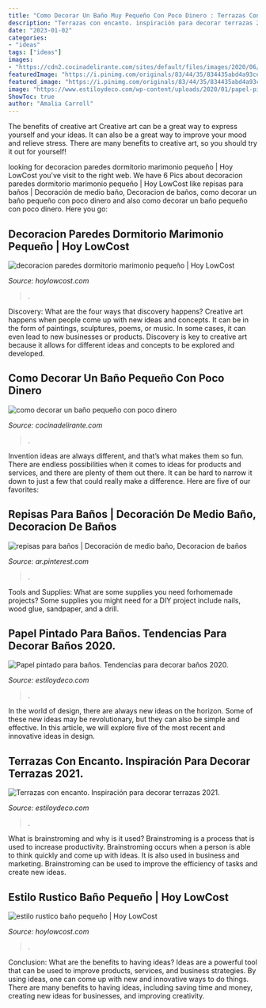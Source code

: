 ```yaml
---
title: "Como Decorar Un Baño Muy Pequeño Con Poco Dinero : Terrazas Con Encanto. Inspiración Para Decorar Terrazas 2021."
description: "Terrazas con encanto. inspiración para decorar terrazas 2021."
date: "2023-01-02"
categories:
- "ideas"
tags: ["ideas"]
images:
- "https://cdn2.cocinadelirante.com/sites/default/files/images/2020/06/como-decorar-un-bano-pequeno-con-poco-dinero.jpg"
featuredImage: "https://i.pinimg.com/originals/83/44/35/834435abd4a93cedbc3f95a6032fb861.jpg"
featured_image: "https://i.pinimg.com/originals/83/44/35/834435abd4a93cedbc3f95a6032fb861.jpg"
image: "https://www.estiloydeco.com/wp-content/uploads/2020/01/papel-pintado-para-banos-2.jpg"
ShowToc: true
author: "Amalia Carroll"
---
```



The benefits of creative art
Creative art can be a great way to express yourself and your ideas. It can also be a great way to improve your mood and relieve stress. There are many benefits to creative art, so you should try it out for yourself!

	

		
looking for decoracion paredes dormitorio marimonio pequeño | Hoy LowCost you've visit to the right web. We have 6 Pics about decoracion paredes dormitorio marimonio pequeño | Hoy LowCost like repisas para baños | Decoración de medio baño, Decoracion de baños, como decorar un baño pequeño con poco dinero and also como decorar un baño pequeño con poco dinero. Here you go:
		
    
## Decoracion Paredes Dormitorio Marimonio Pequeño | Hoy LowCost

<img loading=lazy src="http://hoylowcost.com/wp-content/uploads/2015/10/decoracion-paredes-dormitorio-marimonio-pequeño.jpg" onerror="this.onerror=null;this.src='https://tse1.mm.bing.net/th?id=OIP.7S9UYFETrjju1wGhS2wk1AHaHa&amp;pid=15.1';" alt="decoracion paredes dormitorio marimonio pequeño | Hoy LowCost">

_Source: hoylowcost.com_

>. 

	

Discovery: What are the four ways that discovery happens?
Creative art happens when people come up with new ideas and concepts. It can be in the form of paintings, sculptures, poems, or music. In some cases, it can even lead to new businesses or products. Discovery is key to creative art because it allows for different ideas and concepts to be explored and developed.

    
## Como Decorar Un Baño Pequeño Con Poco Dinero

<img loading=lazy src="https://cdn2.cocinadelirante.com/sites/default/files/images/2020/06/como-decorar-un-bano-pequeno-con-poco-dinero.jpg" onerror="this.onerror=null;this.src='https://tse2.mm.bing.net/th?id=OIP.U_phJx8X4mAaijqSpsgPEgHaFj&amp;pid=15.1';" alt="como decorar un baño pequeño con poco dinero">

_Source: cocinadelirante.com_

>. 

	

Invention ideas are always different, and that’s what makes them so fun. There are endless possibilities when it comes to ideas for products and services, and there are plenty of them out there. It can be hard to narrow it down to just a few that could really make a difference. Here are five of our favorites: 

    
## Repisas Para Baños | Decoración De Medio Baño, Decoracion De Baños

<img loading=lazy src="https://i.pinimg.com/originals/83/44/35/834435abd4a93cedbc3f95a6032fb861.jpg" onerror="this.onerror=null;this.src='https://tse1.mm.bing.net/th?id=OIP.UNF0ALXMmuLAIfStOAFjdQHaLI&amp;pid=15.1';" alt="repisas para baños | Decoración de medio baño, Decoracion de baños">

_Source: ar.pinterest.com_

>. 

	

Tools and Supplies: What are some supplies you need forhomemade projects?
Some supplies you might need for a DIY project include nails, wood glue, sandpaper, and a drill.

    
## Papel Pintado Para Baños. Tendencias Para Decorar Baños 2020.

<img loading=lazy src="https://www.estiloydeco.com/wp-content/uploads/2020/01/papel-pintado-para-banos-2.jpg" onerror="this.onerror=null;this.src='https://tse2.mm.bing.net/th?id=OIP.KOo8RJ3Q-heB7q3mK5H-pwHaJ4&amp;pid=15.1';" alt="Papel pintado para baños. Tendencias para decorar baños 2020.">

_Source: estiloydeco.com_

>. 

	

In the world of design, there are always new ideas on the horizon. Some of these new ideas may be revolutionary, but they can also be simple and effective. In this article, we will explore five of the most recent and innovative ideas in design.

    
## Terrazas Con Encanto. Inspiración Para Decorar Terrazas 2021.

<img loading=lazy src="https://www.estiloydeco.com/wp-content/uploads/2020/03/terrazas-con-encanto-ideas-1.jpg" onerror="this.onerror=null;this.src='https://tse1.mm.bing.net/th?id=OIP.nUpwdSCCdiBS4CCNV72XjQHaD4&amp;pid=15.1';" alt="Terrazas con encanto. Inspiración para decorar terrazas 2021.">

_Source: estiloydeco.com_

>. 

	

What is brainstroming and why is it used?
Brainstroming is a process that is used to increase productivity. Brainstroming occurs when a person is able to think quickly and come up with ideas. It is also used in business and marketing. Brainstroming can be used to improve the efficiency of tasks and create new ideas.

    
## Estilo Rustico Baño Pequeño | Hoy LowCost

<img loading=lazy src="http://hoylowcost.com/wp-content/uploads/2015/05/estilo-rustico-baño-pequeño.jpg" onerror="this.onerror=null;this.src='https://tse1.mm.bing.net/th?id=OIP.OqCcT2WyDV72amACFafFkQHaLH&amp;pid=15.1';" alt="estilo rustico baño pequeño | Hoy LowCost">

_Source: hoylowcost.com_

>. 

	

Conclusion: What are the benefits to having ideas?
Ideas are a powerful tool that can be used to improve products, services, and business strategies. By using ideas, one can come up with new and innovative ways to do things. There are many benefits to having ideas, including saving time and money, creating new ideas for businesses, and improving creativity.

